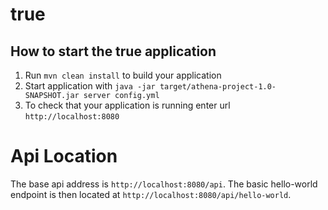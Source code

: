 # true

How to start the true application
---

1. Run `mvn clean install` to build your application
1. Start application with `java -jar target/athena-project-1.0-SNAPSHOT.jar server config.yml`
1. To check that your application is running enter url `http://localhost:8080`

# Api Location
The base api address is `http://localhost:8080/api`. The basic hello-world endpoint is then located at `http://localhost:8080/api/hello-world`.
